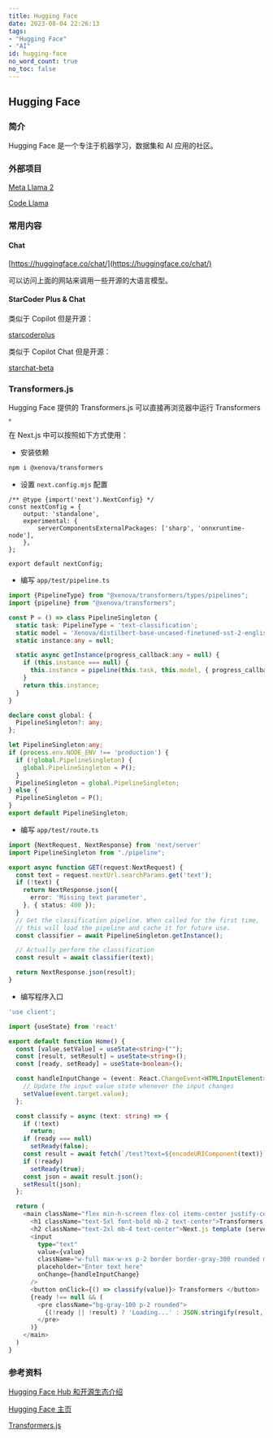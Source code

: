 ```yaml
---
title: Hugging Face
date: 2023-08-04 22:26:13
tags:
- "Hugging Face"
- "AI"
id: hugging-face
no_word_count: true
no_toc: false
---
```


## Hugging Face

### 简介

Hugging Face 是一个专注于机器学习，数据集和 AI 应用的社区。

### 外部项目

[Meta Llama 2](https://huggingface.co/meta-llama)

[Code Llama](https://huggingface.co/codellama)

### 常用内容

#### Chat

[https://huggingface.co/chat/](https://huggingface.co/chat/)

可以访问上面的网站来调用一些开源的大语言模型。

#### StarCoder Plus & Chat

类似于 Copilot 但是开源：

[starcoderplus](https://huggingface.co/bigcode/starcoderplus)

类似于 Copilot Chat 但是开源：

[starchat-beta](https://huggingface.co/HuggingFaceH4/starchat-beta)

### Transformers.js

Hugging Face 提供的 Transformers.js 可以直接再浏览器中运行 Transformers 。

在 Next.js 中可以按照如下方式使用：

- 安装依赖

```bash
npm i @xenova/transformers
```

- 设置 `next.config.mjs` 配置

```text
/** @type {import('next').NextConfig} */
const nextConfig = {
    output: 'standalone',
    experimental: {
        serverComponentsExternalPackages: ['sharp', 'onnxruntime-node'],
    },
};

export default nextConfig;
```

- 编写 `app/test/pipeline.ts` 

```typescript
import {PipelineType} from "@xenova/transformers/types/pipelines";
import {pipeline} from "@xenova/transformers";

const P = () => class PipelineSingleton {
  static task: PipelineType = 'text-classification';
  static model = 'Xenova/distilbert-base-uncased-finetuned-sst-2-english';
  static instance:any = null;

  static async getInstance(progress_callback:any = null) {
    if (this.instance === null) {
      this.instance = pipeline(this.task, this.model, { progress_callback });
    }
    return this.instance;
  }
}

declare const global: {
  PipelineSingleton?: any;
};

let PipelineSingleton:any;
if (process.env.NODE_ENV !== 'production') {
  if (!global.PipelineSingleton) {
    global.PipelineSingleton = P();
  }
  PipelineSingleton = global.PipelineSingleton;
} else {
  PipelineSingleton = P();
}
export default PipelineSingleton;
```

- 编写 `app/test/route.ts` 

```typescript
import {NextRequest, NextResponse} from 'next/server'
import PipelineSingleton from "./pipeline";

export async function GET(request:NextRequest) {
  const text = request.nextUrl.searchParams.get('text');
  if (!text) {
    return NextResponse.json({
      error: 'Missing text parameter',
    }, { status: 400 });
  }
  // Get the classification pipeline. When called for the first time,
  // this will load the pipeline and cache it for future use.
  const classifier = await PipelineSingleton.getInstance();

  // Actually perform the classification
  const result = await classifier(text);

  return NextResponse.json(result);
}
```

- 编写程序入口

```typescript jsx
'use client';

import {useState} from 'react'

export default function Home() {
  const [value,setValue] = useState<string>("");
  const [result, setResult] = useState<string>();
  const [ready, setReady] = useState<boolean>();

  const handleInputChange = (event: React.ChangeEvent<HTMLInputElement>) => {
    // Update the input value state whenever the input changes
    setValue(event.target.value);
  };

  const classify = async (text: string) => {
    if (!text)
      return;
    if (ready === null)
      setReady(false);
    const result = await fetch(`/test?text=${encodeURIComponent(text)}`);
    if (!ready)
      setReady(true);
    const json = await result.json();
    setResult(json);
  };

  return (
    <main className="flex min-h-screen flex-col items-center justify-center p-12">
      <h1 className="text-5xl font-bold mb-2 text-center">Transformers.js</h1>
      <h2 className="text-2xl mb-4 text-center">Next.js template (server-side)</h2>
      <input
        type="text"
        value={value}
        className="w-full max-w-xs p-2 border border-gray-300 rounded mb-4"
        placeholder="Enter text here"
        onChange={handleInputChange}
      />
      <button onClick={() => classify(value)}> Transformers </button>
      {ready !== null && (
        <pre className="bg-gray-100 p-2 rounded">
          {(!ready || !result) ? 'Loading...' : JSON.stringify(result, null, 2)}
        </pre>
      )}
    </main>
  )
}
```

### 参考资料

[Hugging Face Hub 和开源生态介绍](https://www.bilibili.com/video/BV1mm4y1x72Q)

[Hugging Face 主页](https://huggingface.co/)

[Transformers.js](https://huggingface.co/docs/transformers.js/index)